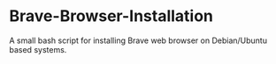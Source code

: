 # Brave-Browser-Installation
A small bash script for installing Brave web browser on  Debian/Ubuntu based systems.
